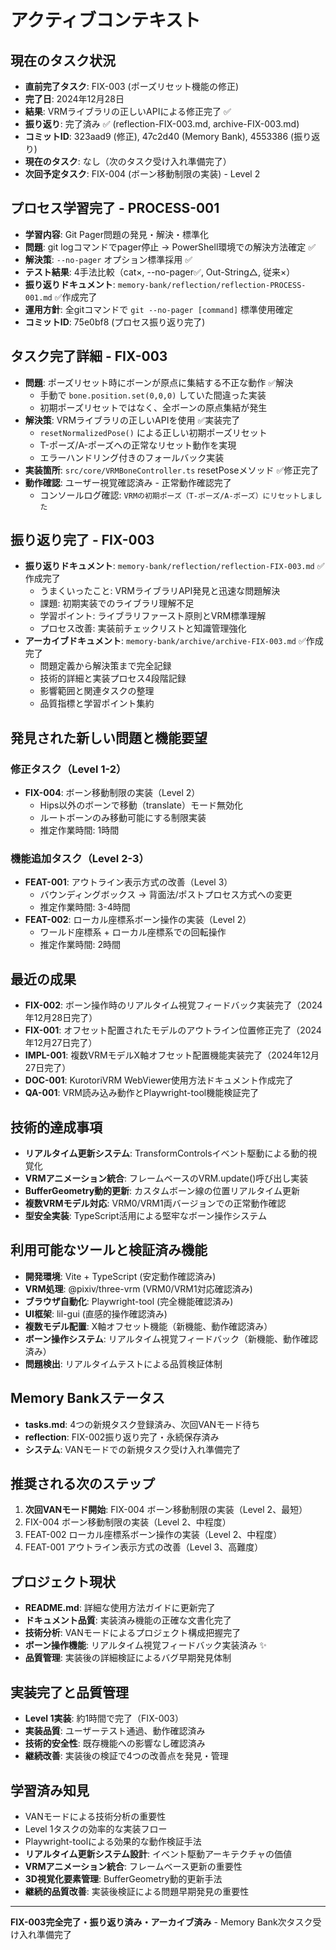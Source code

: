 # アクティブコンテキスト

## 現在のタスク状況
- **直前完了タスク**: FIX-003 (ポーズリセット機能の修正)
- **完了日**: 2024年12月28日
- **結果**: VRMライブラリの正しいAPIによる修正完了 ✅
- **振り返り**: 完了済み ✅ (reflection-FIX-003.md, archive-FIX-003.md)
- **コミットID**: 323aad9 (修正), 47c2d40 (Memory Bank), 4553386 (振り返り)
- **現在のタスク**: なし（次のタスク受け入れ準備完了）
- **次回予定タスク**: FIX-004 (ボーン移動制限の実装) - Level 2

## プロセス学習完了 - PROCESS-001
- **学習内容**: Git Pager問題の発見・解決・標準化
- **問題**: git logコマンドでpager停止 → PowerShell環境での解決方法確定 ✅
- **解決策**: `--no-pager` オプション標準採用 ✅
- **テスト結果**: 4手法比較（cat×, --no-pager✅, Out-String△, 従来×）
- **振り返りドキュメント**: `memory-bank/reflection/reflection-PROCESS-001.md` ✅作成完了
- **運用方針**: 全gitコマンドで `git --no-pager [command]` 標準使用確定
- **コミットID**: 75e0bf8 (プロセス振り返り完了)

## タスク完了詳細 - FIX-003
- **問題**: ポーズリセット時にボーンが原点に集結する不正な動作 ✅解決
  - 手動で `bone.position.set(0,0,0)` していた間違った実装
  - 初期ポーズリセットではなく、全ボーンの原点集結が発生
- **解決策**: VRMライブラリの正しいAPIを使用 ✅実装完了
  - `resetNormalizedPose()` による正しい初期ポーズリセット
  - T-ポーズ/A-ポーズへの正常なリセット動作を実現
  - エラーハンドリング付きのフォールバック実装
- **実装箇所**: `src/core/VRMBoneController.ts` resetPoseメソッド ✅修正完了
- **動作確認**: ユーザー視覚確認済み - 正常動作確認完了
  - コンソールログ確認: `VRMの初期ポーズ（T-ポーズ/A-ポーズ）にリセットしました`

## 振り返り完了 - FIX-003
- **振り返りドキュメント**: `memory-bank/reflection/reflection-FIX-003.md` ✅作成完了
  - うまくいったこと: VRMライブラリAPI発見と迅速な問題解決
  - 課題: 初期実装でのライブラリ理解不足
  - 学習ポイント: ライブラリファースト原則とVRM標準理解
  - プロセス改善: 実装前チェックリストと知識管理強化
- **アーカイブドキュメント**: `memory-bank/archive/archive-FIX-003.md` ✅作成完了
  - 問題定義から解決策まで完全記録
  - 技術的詳細と実装プロセス4段階記録
  - 影響範囲と関連タスクの整理
  - 品質指標と学習ポイント集約

## 発見された新しい問題と機能要望

### 修正タスク（Level 1-2）
- **FIX-004**: ボーン移動制限の実装（Level 2）
  - Hips以外のボーンで移動（translate）モード無効化
  - ルートボーンのみ移動可能にする制限実装
  - 推定作業時間: 1時間

### 機能追加タスク（Level 2-3）
- **FEAT-001**: アウトライン表示方式の改善（Level 3）
  - バウンディングボックス → 背面法/ポストプロセス方式への変更
  - 推定作業時間: 3-4時間
- **FEAT-002**: ローカル座標系ボーン操作の実装（Level 2）
  - ワールド座標系 + ローカル座標系での回転操作
  - 推定作業時間: 2時間

## 最近の成果
- **FIX-002**: ボーン操作時のリアルタイム視覚フィードバック実装完了（2024年12月28日完了）
- **FIX-001**: オフセット配置されたモデルのアウトライン位置修正完了（2024年12月27日完了）
- **IMPL-001**: 複数VRMモデルX軸オフセット配置機能実装完了（2024年12月27日完了）
- **DOC-001**: KurotoriVRM WebViewer使用方法ドキュメント作成完了
- **QA-001**: VRM読み込み動作とPlaywright-tool機能検証完了

## 技術的達成事項
- **リアルタイム更新システム**: TransformControlsイベント駆動による動的視覚化
- **VRMアニメーション統合**: フレームベースのVRM.update()呼び出し実装
- **BufferGeometry動的更新**: カスタムボーン線の位置リアルタイム更新
- **複数VRMモデル対応**: VRM0/VRM1両バージョンでの正常動作確認
- **型安全実装**: TypeScript活用による堅牢なボーン操作システム

## 利用可能なツールと検証済み機能  
- **開発環境**: Vite + TypeScript (安定動作確認済み)
- **VRM処理**: @pixiv/three-vrm (VRM0/VRM1対応確認済み)
- **ブラウザ自動化**: Playwright-tool (完全機能確認済み)
- **UI框架**: lil-gui (直感的操作確認済み)
- **複数モデル配置**: X軸オフセット機能（新機能、動作確認済み）
- **ボーン操作システム**: リアルタイム視覚フィードバック（新機能、動作確認済み）
- **問題検出**: リアルタイムテストによる品質検証体制

## Memory Bankステータス
- **tasks.md**: 4つの新規タスク登録済み、次回VANモード待ち
- **reflection**: FIX-002振り返り完了・永続保存済み
- **システム**: VANモードでの新規タスク受け入れ準備完了

## 推奨される次のステップ
1. **次回VANモード開始**: FIX-004 ボーン移動制限の実装（Level 2、最短）
2. FIX-004 ボーン移動制限の実装（Level 2、中程度）
3. FEAT-002 ローカル座標系ボーン操作の実装（Level 2、中程度）
4. FEAT-001 アウトライン表示方式の改善（Level 3、高難度）

## プロジェクト現状
- **README.md**: 詳細な使用方法ガイドに更新完了
- **ドキュメント品質**: 実装済み機能の正確な文書化完了
- **技術分析**: VANモードによるプロジェクト構成把握完了
- **ボーン操作機能**: リアルタイム視覚フィードバック実装済み ✨
- **品質管理**: 実装後の詳細検証によるバグ早期発見体制

## 実装完了と品質管理
- **Level 1実装**: 約1時間で完了（FIX-003）
- **実装品質**: ユーザーテスト通過、動作確認済み
- **技術的安全性**: 既存機能への影響なし確認済み
- **継続改善**: 実装後の検証で4つの改善点を発見・管理

## 学習済み知見
- VANモードによる技術分析の重要性
- Level 1タスクの効率的な実装フロー
- Playwright-toolによる効果的な動作検証手法
- **リアルタイム更新システム設計**: イベント駆動アーキテクチャの価値
- **VRMアニメーション統合**: フレームベース更新の重要性
- **3D視覚化要素管理**: BufferGeometry動的更新手法
- **継続的品質改善**: 実装後検証による問題早期発見の重要性

---
**FIX-003完全完了・振り返り済み・アーカイブ済み** - Memory Bank次タスク受け入れ準備完了 